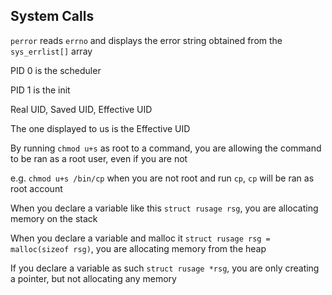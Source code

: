 System Calls
---

`perror` reads `errno` and displays the error string obtained from the `sys_errlist[]` array

PID 0 is the scheduler

PID 1 is the init

Real UID, Saved UID, Effective UID

The one displayed to us is the Effective UID

By running `chmod u+s` as root to a command, you are allowing the command to be ran as a root user, even if you are not

e.g. `chmod u+s /bin/cp` when you are not root and run `cp`, `cp` will be ran as root account

When you declare a variable like this `struct rusage rsg`, you are allocating memory on the stack

When you declare a variable and malloc it `struct rusage rsg = malloc(sizeof rsg)`, you are allocating memory from the heap

If you declare a variable as such `struct rusage *rsg`, you are only creating a pointer, but not allocating any memory
